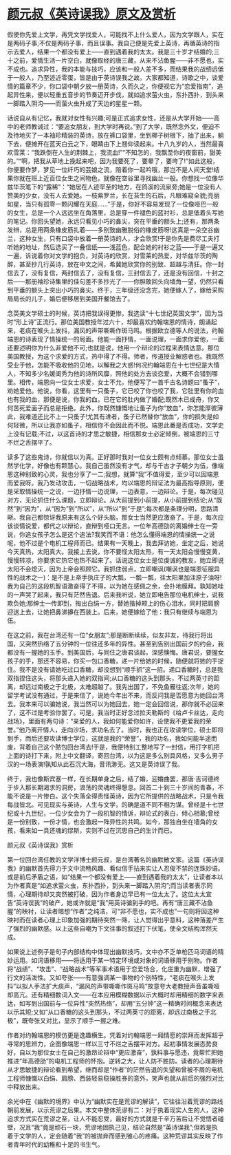 # [颜元叔《英诗误我》原文及赏析](https://www.vrrw.net/wx/8728.html)

假使你先爱上文学，再凭文学找爱人，可能找不上什么爱人，因为文学跟人，实在是两码子事;不仅是两码子事，而且误事。我自己便是先爱上英诗，再循英诗的指示去爱人，结果一个都没有爱上——直到遇着我的太太。我是三十岁才结婚的;三十之前，爱情生活一片空白，就像取经的唐三藏，从来不沾鱼腥——非不愿也，实不成也。追求异性，我的本能与技巧，应该和一般人差不多，而结果我的战绩远低于一般人，乃至迹近零蛋，皆是由于英诗误我之故。大家都知道，诗歌之中，谈爱情的篇章不少，你口袋中朝夕放一册英诗，久而久之，你便视它为“恋爱指南”，追起异性来，便以轻重五音步的节奏迈开步伐，就如追求萤火虫，东扑西扑，到头来一脚踏入阴沟——而萤火虫升成了天边的星星一颗。

话说自从有记忆，我就对女性有兴趣;可是正式追求女性，还是从大学开始——高中的老师教诫过：“要追女朋友，到大学时再说。”到了大学，既然念外文，便迫不及待地买了一本袖珍精装的英诗，放在裤口袋里，坐到椰子树根下，抽了出来，躺下去，便摊开在蓝天白云之下，眼睛由下上翘仰读起来。十八九岁的人，当然最喜欢雪莱：“我跌倒在人生的荆棘上，我流血!”“不知怎的，我飘至你的夜窗前，甜美的。”“啊，把我从草地上挽起来吧，因为我要死了，要晕了，要垮了!”如此这般，你便要作梦，梦见一位纤巧的芸娘之流，陪着你一起吟哦，那岂不是人间天堂!结果你就在班上近百位女生之间物色，就像在空谷里寻找幽兰一般。你想找一位像华兹华茨笔下的“露稀”：“她居在人迹罕至的地方，在鸽溪的流泉旁;她是一位没有人赞美的少女，没有人去爱她。一枝紫罗兰，长在苔生的石后，凡眼难窥全貌;亮丽如星，当只有孤零一颗闪耀在天庭……”于是，你好不容易发现了一位像哑巴一般的女生，总是一个人远远坐在角落里，总是穿一件褪色的蓝衬衫，总是低着头写她的笔记。你回头望她，永远只看见小巧的鼻尖，突在平垂的额头上;还有，那两条发辫，总是用两条橡皮筋扎着——多别致幽雅脱俗的橡皮筋呀!这真是一朵空谷幽兰，这种女生，只有口袋中放着一册英诗的人，才会欣赏!于是你先是费尽工夫打听她的地址，然后选买了一叠信纸——浅蓝色，配合她的衬衫之蓝——于是一遍又一遍，诉说着你对文学的抱负，对英诗的欣赏，对雪莱的热爱，对华兹华茨的陶醉，甚至抄几行英诗，放在中文之间，希冀她欣赏你的别致、超越与清狂。你一封信去了，没有复信，两封信去了，没有复信，三封信去了，还是没有回信，十封之后——那册袖珍诗集里的佳句差不多抄光了——你胆敢回头向墙角一望，仍然只看到平垂的额头上突出小巧的鼻尖。终于，三年级还没念完，她便嫁人了，嫁给采购局局长的儿子，婚后便移居到美国开餐馆去了。



念英美文学硕士的时候，英诗把我误得更惨。我选读“十七世纪英国文学”，因为当时“形上诗”正流行。那位美国教授年过六十，却最喜欢约翰端恩的情诗，朗诵起来，老痰在喉头上发抖，漏风的声带嘶嘶作斑马鸣。根据欧立德等人的说法，约翰端恩的诗表现了情操统一的局面。他能一面抒情，一面说理，一面求你爱他，一面还要述明你为什么非爱他不可;也就是说，他用一个辩论的过程来表情达意。那位美国教授，为这个求爱的方式，热中得了不得。师者，传道授业解惑者也。我既然受业于他，怎能不吸收他的见地，以解我之大惑!何况约翰端恩在十七世纪是大情人，不知多少名媛闺秀为他的诗所风靡，照他的处方去谈恋爱，大概不会错到哪里。相传，端恩向一位女士求爱，女士不允，他便写了一首千古名诗题曰“蚤子”，劝她爱他。他说，你看，这里有一只蚤子，它已咬了你也咬了我，它肚里有你的血也有我的血，那便是说，你我的血，已在它的肚内做了婚配;既然木已成舟，你又何苦死爱面子而总是拒绝。此外，你既然慷慨地让蚤子为你“放血”，你怎能厚彼薄此，我难道还比不上一只蚤子!尤其有进者，蚤子已然替你“放血”，你的损失是如何轻微，所以让我亦如蚤子，相信你不会因此而不悦。端恩此番是否成功，文学史上没有记载;不过，以这首诗的才思之敏捷，相信那女士必定倾倒，被端恩的三寸不烂之舌摆平了。

读多了这些鬼诗，你就信以为真。正好那时我对一位女士颇有点倾慕。那位女士虽然学化学，好像也有颗慧心。我自己虽然没有才气，却与千古才子朝夕为伍，像端恩这种别致的心灵，我也分享了一二;我想，就算“我”不值得爱，至少可以因端恩而爱我呀。我乃发动攻击，一切战略战术，均以端恩的辩证法为最高指导原则，便是采取情操统一之说，一边抒情一边说理，一边表意，一边辩论。于是，每次碰见对方，无论抓住什么课题，立即辩论。从大前提到小前提，从小前提到结论;从“既然”到“因为”，从“因为”到“所以”，从“所以”到“于是”;每次都是条理分明，思路清晰。我自己都惊讶我原来有这么个好头脑，那女士当然更应激奋了。于是，每次应该谈情说爱，都代之以辩论，直辩到哑口无言。一位年高德劭的离婚绅士在一旁说，你追女孩子怎么是这个追法?我笑而不语：他怎么懂得端恩的情操统一之说呢，他不过是个电机工程师而已。结果有一天晚上，我去拜访她，坐定之后，她说今天真热，太阳真大。我接上去说，你不要怪太阳太热，有一天太阳会慢慢变黄，慢慢转凉，你要求它热它也热不起来了。话说这位女士是位虔诚的教友，她立即说太阳不会熄灭，因为上帝会照顾它。我抓住弱点，立即嘲讽(嘲讽也是端恩征服异性的战术之一)：是不是上帝手执庄子的大瓢，一瓢一瓢，往太阳里加注原子油呀!我为自己的这段机智语激奋得了不得，以为她在感佩之余，会扑地膜拜。孰知她哇的一声哭了起来，我只有茫然告退。后来我听说，她立即电告那位电机绅士，说我欺负她;那绅士一传即到，掏出白绢一方，替她揩掉颊上的伤心泪水，同时把肩膀迎送上去，让她把鼻涕擤在西装上。后来，她便嫁给了他：我只有继续与端恩为伍。

在这之前，我在台湾还有一位“女朋友”;那是断断续续，似友非友，待我行将出国，又突然热络了五分钟的一位往还多年的异性。甚至到告别出国前夕的约会，我都没有一握她的玉手。到美国后，与同住之唐君谈起，深感懊悔。唐君说，要握女孩子的手，那还不容易，你买一包口香糖，递一片给她的时候，随便就将她的手捉住。我不是没有请她吃过口香糖，却没想到“顺手抓”这一招。递口香糖时，总是我双指捏住这头，将那头递入她的双指间;从口香糖的这头到那头，不过两英寸的距离，却远过南极之于北极，太难超越了。我先出国了，不免鱼雁往返;次年，她的留学考试没有通过，于是来信了，说她今年出不来，而反问我是否愿意为她回台湾去。我本来可以骗她说，我当然可以为她回去，她一定会回信说，那你就不必回来了，这不过是考验你罢了。可是，我当时正好念过拉夫勒斯的《给卢卡丝达，走向战场》，里面有两句诗：“亲爱的人，我如何能爱你如许，设使我不更爱我的荣誉。”他乃离开情人，走向沙场，求功名去了。当时，我也正在攻读学位，硕士即将到手，而后还要攻读博士学位，这就是我的“荣誉”，我的功名，我如何能半途而废，背着自己这个脓包回台湾去!于是，我便特别工整地写了一封信，用打字机把上面的诗打下来，附上中文翻译，寄回台湾，以为这是多么别具风格，又多么男子汉的一场表演!孰知从此石沉大海，音讯渺无。这又是英诗误了我。

终于，我也像斯宾塞一样，在长期单身之后，结了婚，迎婚曲罢，那唐·吉诃德终于步入那长期渴求的洞房，浪荡的灵魂终得憩息。回首二十到三十岁间的青春，不能不说是一片惨白。这个失落全得责怪英诗，因为它所提供的战略战术，只是令我每战皆北。可见现实与英诗，人生与文学，的确是道不同不相为谋。曾经是十七世纪或十九世纪，一位少女会为了一段机智的情诉，辩论式的表白，倾心相慕;曾经是一份别致，一份才情，也会激起一阵异性的共鸣。如今，那独自坐在墙角的女孩，看来如一具还魂的缪斯，实则不过在沉思自己的生计而已。

颜元叔《英诗误我》赏析

第一位回台湾任教的文学洋博士颜元叔，是台湾著名的幽默散文家。这篇《英诗误我》的幽默首先得力于文中流畅风趣、看似信手拈来实让人忍俊不禁的连珠妙语。或是前后矛盾之语，如“结果一个都没有爱上——直到遇着我的太太”，让读者本以为作者真是“如追求萤火虫，东扑西扑，到头来一脚踏入阴沟”;而当读者表示同情，心理期待却又突然被打破，因为作者身边早已有一位太太了。这位太太宣告“英诗误我”的破产，她或许就是“我”用英诗骗到手的吧。再有“唐三藏不沾鱼腥”的映衬，让读者暗想“作者”之纯洁，可“非不愿也，实不成也”一句则将因这种映衬而在读者心理上印象加强的期待突然一降，让人觉得出乎意料，这种落差产生了强烈的幽默感。以上这些自嘲为下文往事的叙述打下伏笔，使全文结构浑然天成。

如果说上述例子是句子内部结构中体现出幽默技巧，文中亦不乏单枪匹马词语的精妙运用。如词语移用——将适用于某一特定环境或对象的词语移用于别物。作者将“战绩”、“攻击”、“战略战术”等军事术语用于恋爱场合，化庄重为幽默，增强了行文的活泼性。又如夸张——有意强调某一事物的个别特性，“老痰在喉头上发抖”以拟人手法扩大痰声，“漏风的声带嘶嘶作斑马鸣”故意夸大老教授声音虽嘶哑却高亢。还有精细数词入文——在本应用模糊数据以示大概时却用精细的数字来表达，如写到出国前与一位异性“突然热络”，却用“五分钟”这一精确时间概念来表达以示其短;又如“从口香糖的这头到那头，不过两英寸的距离，却远过南极之于北极”，既夸张又对比，显示了顺手一握之难。

作者对约翰端恩的模仿更是逸趣横生。凭着对约翰端恩一厢情愿的崇拜而发挥超乎寻常的思辨力，企图像端恩一样以三寸不烂之舌摆平对方。起初事情发展态势良好，自以为那位女士在自己的激昂论辩中“更应激奋”，孰料事与愿违，竟帮忙把她推进“年高德劭”的电机工程师的怀抱。逆转之大，让人防不胜防。读者的心理期待从才思敏捷的辩论看到希望，继而却是“作者”的茫然告退的失望和曾被不屑的电机工程师慷慨以白绢、肩膀、西装轻易稳操胜券的意外，笑声也就从前后的强烈对比中释放出来。

余光中在《幽默的境界》中认为“幽默实在是荒谬的解读”，它往往沿着荒谬的路线朝前发展，以示荒谬之后果。本文中整体荒谬有二：对于执着现实人生的人，这种追求方式实在荒谬之至，让人不能忍受，最好的方式就是千辛万苦后让不觉悟者碰壁，况且“我”竟是顽石一块，荒谬地固执己见，结论自然是“英诗误我”;但若是执着于文学的人，定会随着“我”的被抛弃而感到锥心的疼痛。这种荒谬其实反映了作者青年时代的幼稚和十足的书生气。

